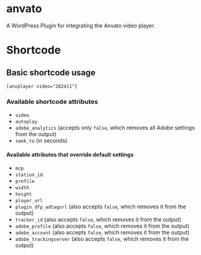 anvato
======

A WordPress Plugin for integrating the Anvato video player.

# Shortcode

## Basic shortcode usage

`[anvplayer video="282411"]`

### Available shortcode attributes

* `video`
* `autoplay`
* `adobe_analytics` (accepts only `false`, which removes all Adobe settings from the output)
* `seek_to` (in seconds)

#### Available attributes that override default settings

* `mcp`
* `station_id`
* `profile`
* `width`
* `height`
* `player_url`
* `plugin_dfp_adtagurl` (also accepts `false`, which removes it from the output)
* `tracker_id` (also accepts `false`, which removes it from the output)
* `adobe_profile` (also accepts `false`, which removes it from the output)
* `adobe_account` (also accepts `false`, which removes it from the output)
* `adobe_trackingserver` (also accepts `false`, which removes it from the output)